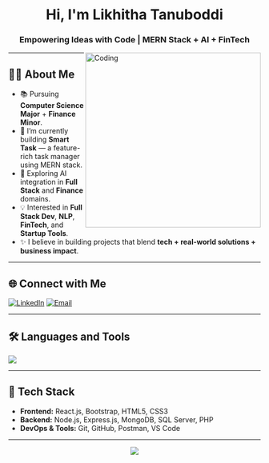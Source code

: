 <h1 align="center">Hi, I'm Likhitha Tanuboddi</h1>
<h3 align="center">Empowering Ideas with Code | MERN Stack + AI + FinTech</h3>

<img align="right" alt="Coding" width="350" src="https://cdn.dribbble.com/users/1162077/screenshots/5403918/media/8f20f2c8f97c0ef10c6fb25a7fca6510.gif">

---

## 👩‍💻 About Me

- 📚 Pursuing **Computer Science Major** + **Finance Minor**.
- 🔭 I’m currently building **Smart Task** — a feature-rich task manager using MERN stack.
- 🌱 Exploring AI integration in **Full Stack** and **Finance** domains.
- 💡 Interested in **Full Stack Dev**, **NLP**, **FinTech**, and **Startup Tools**.
- ✨ I believe in building projects that blend **tech + real-world solutions + business impact**.

---

## 🌐 Connect with Me

[![LinkedIn](https://img.shields.io/badge/-LinkedIn-blue?logo=linkedin&logoColor=white)](https://www.linkedin.com/in/likhitha-tanuboddi-05a34a289/)
[![Email](https://img.shields.io/badge/-Email-red?logo=gmail&logoColor=white)](https://github.com/likhitha58)

---

## 🛠️ Languages and Tools

<p>
  <img src="https://skillicons.dev/icons?i=react,nodejs,express,mongodb,js,php,html,css,bootstrap,figma,git,github,mysql,py" />
</p>

---

## 💼 Tech Stack

- **Frontend:** React.js, Bootstrap, HTML5, CSS3  
- **Backend:** Node.js, Express.js, MongoDB, SQL Server, PHP  
- **DevOps & Tools:** Git, GitHub, Postman, VS Code

---

<p align="center">
  <img src="https://capsule-render.vercel.app/api?type=waving&color=gradient&height=100&section=footer"/>
</p>
